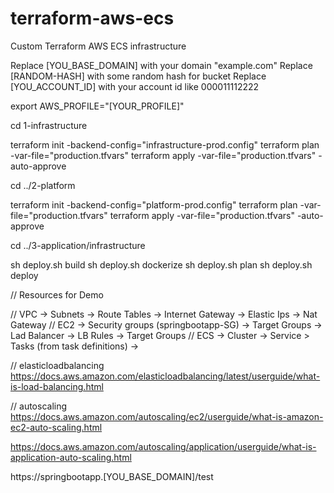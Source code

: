 # terraform-aws-ecs
Custom Terraform AWS ECS infrastructure 

Replace [YOU_BASE_DOMAIN] with your domain "example.com"
Replace [RANDOM-HASH] with some random hash for bucket
Replace [YOU_ACCOUNT_ID] with your account id like 000011112222

export AWS_PROFILE="[YOUR_PROFILE]"

cd 1-infrastructure

terraform init -backend-config="infrastructure-prod.config"
terraform plan -var-file="production.tfvars" 
terraform apply -var-file="production.tfvars" -auto-approve

cd ../2-platform

terraform init -backend-config="platform-prod.config"
terraform plan -var-file="production.tfvars"
terraform apply -var-file="production.tfvars" -auto-approve

cd ../3-application/infrastructure

sh deploy.sh build
sh deploy.sh dockerize
sh deploy.sh plan
sh deploy.sh deploy

// Resources for Demo

// VPC -> Subnets -> Route Tables -> Internet Gateway -> Elastic Ips -> Nat Gateway
// EC2 -> Security groups (springbootapp-SG) -> Target Groups -> Lad Balancer -> LB Rules -> Target Groups
// ECS -> Cluster -> Service > Tasks (from task definitions) ->

// elasticloadbalancing
https://docs.aws.amazon.com/elasticloadbalancing/latest/userguide/what-is-load-balancing.html

// autoscaling
https://docs.aws.amazon.com/autoscaling/ec2/userguide/what-is-amazon-ec2-auto-scaling.html

https://docs.aws.amazon.com/autoscaling/application/userguide/what-is-application-auto-scaling.html

https://springbootapp.[YOU_BASE_DOMAIN]/test

